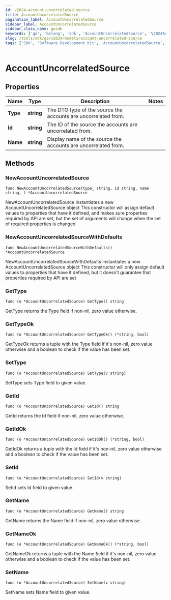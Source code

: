 ```yaml
---
id: v2024-account-uncorrelated-source
title: AccountUncorrelatedSource
pagination_label: AccountUncorrelatedSource
sidebar_label: AccountUncorrelatedSource
sidebar_class_name: gosdk
keywords: ['go', 'Golang', 'sdk', 'AccountUncorrelatedSource', 'V2024AccountUncorrelatedSource'] 
slug: /tools/sdk/go/v2024/models/account-uncorrelated-source
tags: ['SDK', 'Software Development Kit', 'AccountUncorrelatedSource', 'V2024AccountUncorrelatedSource']
---
```


# AccountUncorrelatedSource

## Properties

Name | Type | Description | Notes
------------ | ------------- | ------------- | -------------
**Type** | **string** | The DTO type of the source the accounts are uncorrelated from. | 
**Id** | **string** | The ID of the source the accounts are uncorrelated from. | 
**Name** | **string** | Display name of the source the accounts are uncorrelated from. | 

## Methods

### NewAccountUncorrelatedSource

`func NewAccountUncorrelatedSource(type_ string, id string, name string, ) *AccountUncorrelatedSource`

NewAccountUncorrelatedSource instantiates a new AccountUncorrelatedSource object
This constructor will assign default values to properties that have it defined,
and makes sure properties required by API are set, but the set of arguments
will change when the set of required properties is changed

### NewAccountUncorrelatedSourceWithDefaults

`func NewAccountUncorrelatedSourceWithDefaults() *AccountUncorrelatedSource`

NewAccountUncorrelatedSourceWithDefaults instantiates a new AccountUncorrelatedSource object
This constructor will only assign default values to properties that have it defined,
but it doesn't guarantee that properties required by API are set

### GetType

`func (o *AccountUncorrelatedSource) GetType() string`

GetType returns the Type field if non-nil, zero value otherwise.

### GetTypeOk

`func (o *AccountUncorrelatedSource) GetTypeOk() (*string, bool)`

GetTypeOk returns a tuple with the Type field if it's non-nil, zero value otherwise
and a boolean to check if the value has been set.

### SetType

`func (o *AccountUncorrelatedSource) SetType(v string)`

SetType sets Type field to given value.


### GetId

`func (o *AccountUncorrelatedSource) GetId() string`

GetId returns the Id field if non-nil, zero value otherwise.

### GetIdOk

`func (o *AccountUncorrelatedSource) GetIdOk() (*string, bool)`

GetIdOk returns a tuple with the Id field if it's non-nil, zero value otherwise
and a boolean to check if the value has been set.

### SetId

`func (o *AccountUncorrelatedSource) SetId(v string)`

SetId sets Id field to given value.


### GetName

`func (o *AccountUncorrelatedSource) GetName() string`

GetName returns the Name field if non-nil, zero value otherwise.

### GetNameOk

`func (o *AccountUncorrelatedSource) GetNameOk() (*string, bool)`

GetNameOk returns a tuple with the Name field if it's non-nil, zero value otherwise
and a boolean to check if the value has been set.

### SetName

`func (o *AccountUncorrelatedSource) SetName(v string)`

SetName sets Name field to given value.



